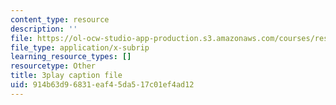 ```yaml
---
content_type: resource
description: ''
file: https://ol-ocw-studio-app-production.s3.amazonaws.com/courses/res-ll-005-mathematics-of-big-data-and-machine-learning-january-iap-2020/914b63d96831eaf45da517c01ef4ad12_tUk8o-ZbF4c.srt
file_type: application/x-subrip
learning_resource_types: []
resourcetype: Other
title: 3play caption file
uid: 914b63d9-6831-eaf4-5da5-17c01ef4ad12
---
```

